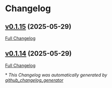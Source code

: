 # Changelog

## [v0.1.15](https://github.com/6C656C65/pythonrunner/tree/v0.1.15) (2025-05-29)

[Full Changelog](https://github.com/6C656C65/pythonrunner/compare/v0.1.14...v0.1.15)

## [v0.1.14](https://github.com/6C656C65/pythonrunner/tree/v0.1.14) (2025-05-29)

[Full Changelog](https://github.com/6C656C65/pythonrunner/compare/f287e8044c0160b0eb75acd430bdc8044cc9bca2...v0.1.14)



\* *This Changelog was automatically generated by [github_changelog_generator](https://github.com/github-changelog-generator/github-changelog-generator)*
